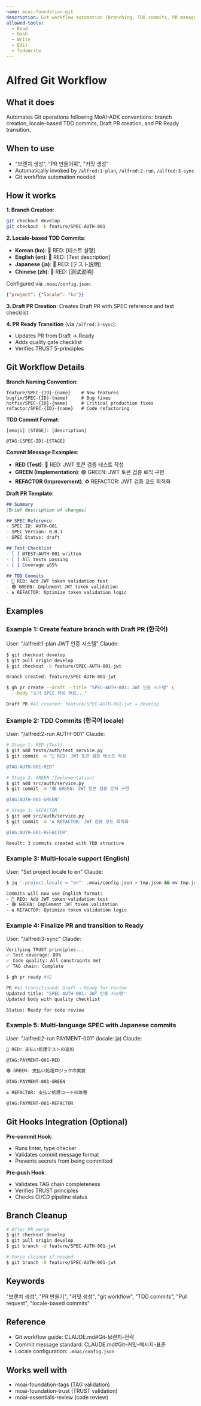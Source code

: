 ```yaml
---
name: moai-foundation-git
description: Git workflow automation (branching, TDD commits, PR management)
allowed-tools:
  - Read
  - Bash
  - Write
  - Edit
  - TodoWrite
---
```


# Alfred Git Workflow

## What it does

Automates Git operations following MoAI-ADK conventions: branch creation, locale-based TDD commits, Draft PR creation, and PR Ready transition.

## When to use

- "브랜치 생성", "PR 만들어줘", "커밋 생성"
- Automatically invoked by `/alfred:1-plan`, `/alfred:2-run`, `/alfred:3-sync`
- Git workflow automation needed

## How it works

**1. Branch Creation**:
```bash
git checkout develop
git checkout -b feature/SPEC-AUTH-001
```

**2. Locale-based TDD Commits**:
- **Korean (ko)**: 🔴 RED: [테스트 설명]
- **English (en)**: 🔴 RED: [Test description]
- **Japanese (ja)**: 🔴 RED: [テスト説明]
- **Chinese (zh)**: 🔴 RED: [测试说明]

Configured via `.moai/config.json`:
```json
{"project": {"locale": "ko"}}
```

**3. Draft PR Creation**:
Creates Draft PR with SPEC reference and test checklist.

**4. PR Ready Transition** (via `/alfred:3-sync`):
- Updates PR from Draft → Ready
- Adds quality gate checklist
- Verifies TRUST 5-principles

## Git Workflow Details

**Branch Naming Convention**:
```
feature/SPEC-{ID}-{name}    # New features
bugfix/SPEC-{ID}-{name}     # Bug fixes
hotfix/SPEC-{ID}-{name}     # Critical production fixes
refactor/SPEC-{ID}-{name}   # Code refactoring
```

**TDD Commit Format**:
```
[emoji] [STAGE]: [description]

@TAG:[SPEC-ID]-[STAGE]
```

**Commit Message Examples**:
- **RED (Test)**: 🔴 RED: JWT 토큰 검증 테스트 작성
- **GREEN (Implementation)**: 🟢 GREEN: JWT 토큰 검증 로직 구현
- **REFACTOR (Improvement)**: ♻️ REFACTOR: JWT 검증 코드 최적화

**Draft PR Template**:
```markdown
## Summary
[Brief description of changes]

## SPEC Reference
- SPEC ID: AUTH-001
- SPEC Version: 0.0.1
- SPEC Status: draft

## Test Checklist
- [ ] @TEST:AUTH-001 written
- [ ] All tests passing
- [ ] Coverage ≥85%

## TDD Commits
- 🔴 RED: Add JWT token validation test
- 🟢 GREEN: Implement JWT token validation
- ♻️ REFACTOR: Optimize token validation logic
```

## Examples

### Example 1: Create feature branch with Draft PR (한국어)
User: "/alfred:1-plan JWT 인증 시스템"
Claude:
```bash
$ git checkout develop
$ git pull origin develop
$ git checkout -b feature/SPEC-AUTH-001-jwt

Branch created: feature/SPEC-AUTH-001-jwt

$ gh pr create --draft --title "SPEC-AUTH-001: JWT 인증 시스템" \
  --body "초기 SPEC 작성 완료..."

Draft PR #42 created: feature/SPEC-AUTH-001-jwt → develop
```

### Example 2: TDD Commits (한국어 locale)
User: "/alfred:2-run AUTH-001"
Claude:
```bash
# Stage 1: RED (Test)
$ git add tests/auth/test_service.py
$ git commit -m "🔴 RED: JWT 토큰 검증 테스트 작성

@TAG:AUTH-001-RED"

# Stage 2: GREEN (Implementation)
$ git add src/auth/service.py
$ git commit -m "🟢 GREEN: JWT 토큰 검증 로직 구현

@TAG:AUTH-001-GREEN"

# Stage 3: REFACTOR
$ git add src/auth/service.py
$ git commit -m "♻️ REFACTOR: JWT 검증 코드 최적화

@TAG:AUTH-001-REFACTOR"

Result: 3 commits created with TDD structure
```

### Example 3: Multi-locale support (English)
User: "Set project locale to en"
Claude:
```bash
$ jq '.project.locale = "en"' .moai/config.json > tmp.json && mv tmp.json .moai/config.json

Commits will now use English format:
- 🔴 RED: Add JWT token validation test
- 🟢 GREEN: Implement JWT token validation
- ♻️ REFACTOR: Optimize token validation logic
```

### Example 4: Finalize PR and transition to Ready
User: "/alfred:3-sync"
Claude:
```bash
Verifying TRUST principles...
✅ Test coverage: 89%
✅ Code quality: All constraints met
✅ TAG chain: Complete

$ gh pr ready #42

PR #42 transitioned: Draft → Ready for review
Updated title: "SPEC-AUTH-001: JWT 인증 시스템"
Updated body with quality checklist

Status: Ready for code review
```

### Example 5: Multi-language SPEC with Japanese commits
User: "/alfred:2-run PAYMENT-001" (locale: ja)
Claude:
```bash
🔴 RED: 支払い処理テストの追加

@TAG:PAYMENT-001-RED

🟢 GREEN: 支払い処理ロジックの実装

@TAG:PAYMENT-001-GREEN

♻️ REFACTOR: 支払い処理コードの改善

@TAG:PAYMENT-001-REFACTOR
```

## Git Hooks Integration (Optional)

**Pre-commit Hook**:
- Runs linter, type checker
- Validates commit message format
- Prevents secrets from being committed

**Pre-push Hook**:
- Validates TAG chain completeness
- Verifies TRUST principles
- Checks CI/CD pipeline status

## Branch Cleanup

```bash
# After PR merge
$ git checkout develop
$ git pull origin develop
$ git branch -d feature/SPEC-AUTH-001-jwt

# Force cleanup if needed
$ git branch -D feature/SPEC-AUTH-001-jwt
```

## Keywords

"브랜치 생성", "PR 만들기", "커밋 생성", "git workflow", "TDD commits", "Pull request", "locale-based commits"

## Reference

- Git workflow guide: CLAUDE.md#Git-브랜치-전략
- Commit message standard: CLAUDE.md#Git-커밋-메시지-표준
- Locale configuration: `.moai/config.json`

## Works well with

- moai-foundation-tags (TAG validation)
- moai-foundation-trust (TRUST validation)
- moai-essentials-review (code review)